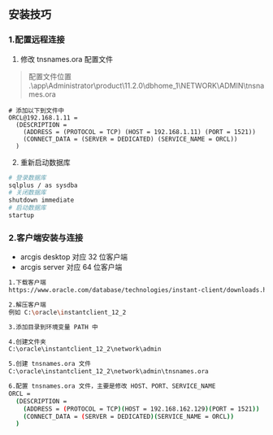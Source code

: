## 安装技巧
### 1.配置远程连接
1. 修改 tnsnames.ora 配置文件
> 配置文件位置 .\app\Administrator\product\11.2.0\dbhome_1\NETWORK\ADMIN\tnsnames.ora
```
# 添加以下到文件中
ORCL@192.168.1.11 = 
  (DESCRIPTION = 
    (ADDRESS = (PROTOCOL = TCP) (HOST = 192.168.1.11) (PORT = 1521))
    (CONNECT_DATA = (SERVER = DEDICATED) (SERVICE_NAME = ORCL))
  )
```
2. 重新启动数据库
```bash
# 登录数据库
sqlplus / as sysdba
# 关闭数据库
shutdown immediate
# 启动数据库
startup
```
### 2.客户端安装与连接
- arcgis desktop 对应 32 位客户端
- arcgis server 对应 64 位客户端
```bash
1.下载客户端
https://www.oracle.com/database/technologies/instant-client/downloads.html

2.解压客户端
例如 C:\oracle\instantclient_12_2

3.添加目录到环境变量 PATH 中

4.创建文件夹
C:\oracle\instantclient_12_2\network\admin

5.创建 tnsnames.ora 文件
C:\oracle\instantclient_12_2\network\admin\tnsnames.ora

6.配置 tnsnames.ora 文件，主要是修改 HOST、PORT、SERVICE_NAME
ORCL =
  (DESCRIPTION =
    (ADDRESS = (PROTOCOL = TCP)(HOST = 192.168.162.129)(PORT = 1521))
    (CONNECT_DATA = (SERVER = DEDICATED)(SERVICE_NAME = ORCL))
  )
```


